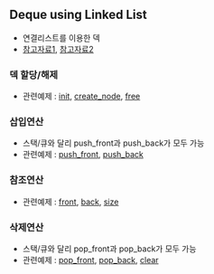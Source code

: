 ## Deque using Linked List
- 연결리스트를 이용한 덱
- [참고자료1](http://www.hanbit.co.kr/channel/category/category_view.html?cms_code=CMS3942847236), [참고자료2](https://truecode.tistory.com/129)

### 덱 할당/해제
- 관련예제 : [init](./deque_init.c), [create_node](./create_elem.c), [free](./free_deque)

### 삽입연산
- 스택/큐와 달리 push_front과 push_back가 모두 가능
- 관련예제 : [push_front](./deque_push_front.c), [push_back](./deque_push_back.c)

### 참조연산
- 관련예제 : [front](./deque_front.c), [back](./deque_back.c), [size](./deque_size.c)

### 삭제연산
- 스택/큐와 달리 pop_front과 pop_back가 모두 가능
- 관련예제 : [pop_front](./deque_pop_front.c), [pop_back](./deque_pop_back.c), [clear](./deque_clear)
